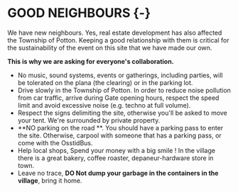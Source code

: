 # GOOD NEIGHBOURS {-} 

We have new neighbours. Yes, real estate development has also affected the Township of Potton. Keeping a good relationship with them is critical for the sustainability of the event on this site that we have made our own.

**This is why we are asking for everyone's collaboration.**

* No music, sound systems, events or gatherings, including parties, will be tolerated on the plana (the clearing) or in the parking lot.
* Drive slowly in the Township of Potton. In order to reduce noise pollution from car traffic, arrive during Gate opening hours, respect the speed limit and avoid excessive noise (e.g. techno at full volume).
* Respect the signs delimiting the site, otherwise you'll be asked to move your tent. We're surrounded by private property.
* **NO parking on the road **.  You should have a parking pass to enter the site. Otherwise, carpool with someone that has a parking pass, or come with the OsstidBus.
* Help local shops, Spend your money with a big smile ! In the village there is a great bakery, coffee roaster, depaneur-hardware store in town.
* Leave no trace, **DO Not dump your garbage in the containers in the village**, bring it home.  
